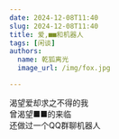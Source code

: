 ```yaml
---
date: 2024-12-08T11:40
slug: 2024-12-08T11:40
title: 爱,■■和机器人
tags: [闲谈]
authors:
  name: 乾狐离光
  image_url: /img/fox.jpg

---
```


渴望爱却求之不得的我<br />曾渴望■■的来临<br />还做过一个QQ群聊机器人